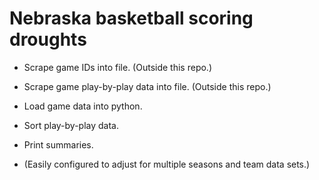 # Nebraska basketball scoring droughts

- Scrape game IDs into file. (Outside this repo.)
- Scrape game play-by-play data into file. (Outside this repo.)
- Load game data into python.
- Sort play-by-play data.
- Print summaries.

- (Easily configured to adjust for multiple seasons and team data sets.)